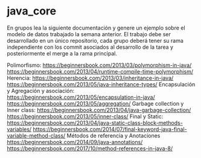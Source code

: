 # java_core
En grupos lea la siguiente documentación y genere un ejemplo sobre el modelo de datos trabajado la semana anterior. El trabajo debe ser desarrollado en un único repositorio, cada grupo deberá tener su rama independiente con los commit asociados al desarrollo de la tarea y posteriormente el merge a la rama principal.


Polimorfismo: 
https://beginnersbook.com/2013/03/polymorphism-in-java/
https://beginnersbook.com/2013/04/runtime-compile-time-polymorphism/
Herencia: 
https://beginnersbook.com/2013/03/inheritance-in-java/
https://beginnersbook.com/2013/05/java-inheritance-types/
Encapsulación y Agregación y asociación:
https://beginnersbook.com/2013/05/encapsulation-in-java/
https://beginnersbook.com/2013/05/aggregation/
Garbage collection y Inner class: https://beginnersbook.com/2013/04/java-garbage-collection/
https://beginnersbook.com/2013/05/inner-class/
Final y Static:
https://beginnersbook.com/2013/04/java-static-class-block-methods-variables/
https://beginnersbook.com/2014/07/final-keyword-java-final-variable-method-class/
Métodos de referencia y Anotaciones
https://beginnersbook.com/2014/09/java-annotations/
https://beginnersbook.com/2017/10/method-references-in-java-8/
